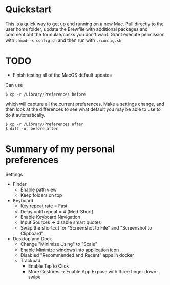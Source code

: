 # Quickstart
This is a quick way to get up and running on a new Mac.  Pull directly to the user home folder, update the Brewfile with additional packages and comment out the formulae/casks you don't want.  Grant execute permission with `chmod -x config.sh` and then run with `./config.sh`

# TODO 
 * Finish testing all of the MacOS default updates

Can use 

    $ cp -r /Library/Preferences before

which will capture all the current preferences.  Make a settings change, and then look at the differences to see what default you may be able to use to do it automatically.

    $ cp -r /Library/Preferences after
    $ diff -ur before after


# Summary of my personal preferences

Settings
 * Finder
    * Enable path view
    * Keep folders on top
 * Keyboard
    * Key repeat rate = Fast
    * Delay until repeat = 4 (Med-Short)
    * Enable Keyboard Navigation
    * Input Sources -> disable smart quotes
    * Swap the shortcut for "Screenshot to File" and "Screenshot to Clipboard"
 * Desktop and Dock
    * Change "Minimize Using" to "Scale"
    * Enable Minimize windows into application icon
    * Disabled "Recommended and Recent" apps in docker
    * Trackpad
      * Enable Tap to Click
      * More Gestures -> Enable App Expose with three finger down-swipe
